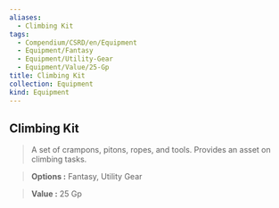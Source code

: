 ```yaml
---
aliases:
  - Climbing Kit
tags:
  - Compendium/CSRD/en/Equipment
  - Equipment/Fantasy
  - Equipment/Utility-Gear
  - Equipment/Value/25-Gp
title: Climbing Kit
collection: Equipment
kind: Equipment
---
```

## Climbing Kit    
    
>A set of crampons, pitons, ropes, and tools. Provides an asset on climbing tasks.    
> **Options :** Fantasy, Utility Gear    
> **Value :** 25 Gp